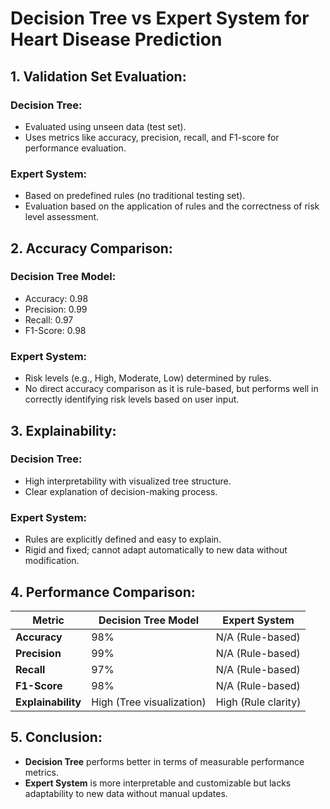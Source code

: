 # Decision Tree vs Expert System for Heart Disease Prediction

## 1. Validation Set Evaluation:
### Decision Tree:
- Evaluated using unseen data (test set).
- Uses metrics like accuracy, precision, recall, and F1-score for performance evaluation.

### Expert System:
- Based on predefined rules (no traditional testing set).
- Evaluation based on the application of rules and the correctness of risk level assessment.

## 2. Accuracy Comparison:
### Decision Tree Model:
- Accuracy: 0.98
- Precision: 0.99
- Recall: 0.97
- F1-Score: 0.98
### Expert System:
- Risk levels (e.g., High, Moderate, Low) determined by rules.
- No direct accuracy comparison as it is rule-based, but performs well in correctly identifying risk levels based on user input.

## 3. Explainability:
### Decision Tree:
- High interpretability with visualized tree structure.
- Clear explanation of decision-making process.

### Expert System:
- Rules are explicitly defined and easy to explain.
- Rigid and fixed; cannot adapt automatically to new data without modification.

## 4. Performance Comparison:

| Metric               | Decision Tree Model        | Expert System           |
|----------------------|----------------------------|-------------------------|
| **Accuracy**         | 98%                        | N/A (Rule-based)        |
| **Precision**        | 99%                      | N/A (Rule-based)        |
| **Recall**           | 97%                      | N/A (Rule-based)        |
| **F1-Score**         | 98%                      | N/A (Rule-based)        |
| **Explainability**   | High (Tree visualization)  | High (Rule clarity)     |

## 5. Conclusion:
- **Decision Tree** performs better in terms of measurable performance metrics.
- **Expert System** is more interpretable and customizable but lacks adaptability to new data without manual updates.
